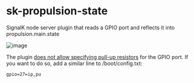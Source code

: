 # sk-propulsion-state
SignalK node server plugin that reads a GPIO port and reflects it into propulsion.main.state

![image](https://github.com/marcobergman/sk-propulsion-state/assets/17980560/8992e420-6848-4f8b-9f93-4343407e1821)

The plugin [does not allow specifying pull-up resistors](https://www.npmjs.com/package/onoff#configuring-pullup-and-pulldown-resistors) for the GPIO port. If you want to do so, add a similar line to /boot/config.txt:
```
gpio=27=ip,pu
```
